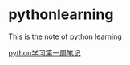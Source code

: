 # pythonlearning
This is the note of python learning  

[python学习第一周笔记](https://github.com/Misasagiinori/pythonlearning/blob/master/python%20%E5%AD%A6%E4%B9%A0%E7%AC%AC%E4%B8%80%E5%91%A8.md)

